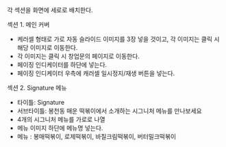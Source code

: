 각 섹션을 화면에 세로로 배치한다.

섹션 1. 메인 커버

- 케러셀 형태로 가로 자동 슬라이드 이미지를 3장 넣을 것이고, 각 이미지는 클릭 시 해당 이미지로 이동한다.
- 각 이미지는 클릭 시 창업문의 페이지로 이동한다.
- 페이징 인디케이터를 하단에 넣는다.
- 페이징 인디케이터 우측에 캐러셀 일시정지/재생 버튼을 넣는다.

섹션 2. Signature 메뉴

- 타이틀: Signature
- 서브타이틀: 봉천동 매운 떡볶이에서 소개하는 시그니처 메뉴를 만나보세요
- 4개의 시그니처 메뉴를 가로로 나열
- 메뉴 이미지 하단에 메뉴명 넣는다.
- 메뉴 : 봉매떡볶이, 로제떡볶이, 바질크림떡볶이, 버터밀크떡볶이
